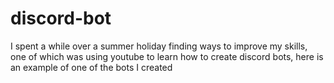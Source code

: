 # discord-bot
I spent a while over a summer holiday finding ways to improve my skills, one of which was using youtube to learn how to create discord bots, here is an example of one of the bots I created
